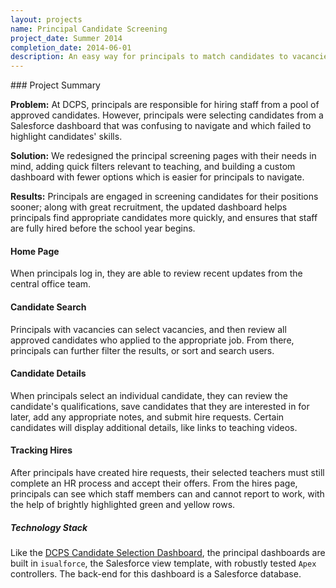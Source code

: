 ```yaml
---
layout: projects
name: Principal Candidate Screening
project_date: Summer 2014
completion_date: 2014-06-01
description: An easy way for principals to match candidates to vacancies.
---
```



<div class="panel panel-default" markdown="1">
<div class="panel-body" markdown="1">
<div class="page-header" markdown="1">
### Project Summary
</div>

__Problem:__ At DCPS, principals are responsible for hiring staff from a pool of approved candidates. However, principals were selecting candidates from a Salesforce dashboard that was confusing to navigate and which failed to highlight candidates' skills.

__Solution:__ We redesigned the principal screening pages with their needs in mind, adding quick filters relevant to teaching, and building a  custom dashboard with fewer options which is easier for principals to navigate.

__Results:__ Principals are engaged in screening candidates for their positions sooner; along with great recruitment, the updated dashboard helps principals find appropriate candidates more quickly, and ensures that staff are fully hired before the school year begins.
</div>
</div>

#### Home Page

When principals log in, they are able to review recent updates from the central office team.

#### Candidate Search

Principals with vacancies can select vacancies, and then review all approved candidates who applied to the appropriate job. From there, principals can further filter the results, or sort and search users.

#### Candidate Details

When principals select an individual candidate, they can review the candidate's qualifications, save candidates that they are interested in for later, add any appropriate notes, and submit hire requests. Certain candidates will display additional details, like links to teaching videos.

#### Tracking Hires

After principals have created hire requests, their selected teachers must still complete an HR process and accept their offers. From the hires page, principals can see which staff members can and cannot report to work, with the help of brightly highlighted green and yellow rows.

##### Technology Stack

Like the [DCPS Candidate Selection Dashboard](/projects/tsho-custom-screening.html), the principal dashboards are built in `isualforce`, the Salesforce view template, with robustly tested `Apex` controllers. The back-end for this dashboard is a Salesforce database.